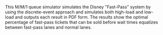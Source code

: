 This M/M/1 queue simulator simulates the Disney "Fast-Pass" system by using the discrete-event approach and simulates both high-load and
low-load and outputs each result in PDF form. The results show the optimal percentage of fast-pass tickets that can be sold before
wait times equalizes between fast-pass lanes and normal lanes.  
